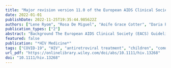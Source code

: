 ```yaml
---
title: "Major revision version 11.0 of the European AIDS Clinical Society Guidelines 2021"
date: 2022-01-01
publishDate: 2022-11-25T19:35:44.985622Z
authors: ["Lene Ryom", "Rosa De Miguel", "Aoife Grace Cotter", "Daria Podlekareva", "Charles Beguelin", "Hylke Waalewijn", "Josè R Arribas", "Patrick W. G. Mallon", "Catia Marzolini", "Ole Kirk", "Alasdair Bamford", "Andri Rauch", "Jean Michel Molina", "Justyna Dominika Kowalska", "Giovanni Guaraldi", "Alan Winston", "Christoph Boesecke", "Paola Cinque", "Steven Welch", "Simon Collins", "Georg M. N. Behrens", "the EACS Governing Board"]
publication_types: ["2"]
abstract: "Background The European AIDS Clinical Society (EACS) Guidelines were revised in 2021 for the 17th time with updates on all aspects of HIV care. Key points of the Guidelines update Version 11.0 of the Guidelines recommend six first-line treatment options for antiretroviral treatment (ART)-naïve adults: tenofovir-based backbone plus an unboosted integrase inhibitor or plus doravirine; abacavir/lamivudine plus dolutegravir; or dual therapy with lamivudine or emtricitabine plus dolutegravir. Recommendations on preferred and alternative first-line combinations from birth to adolescence were included in the new paediatric section made with Penta. Long-acting cabotegravir plus rilpivirine was included as a switch option and, along with fostemsavir, was added to all drug–drug interaction (DDI) tables. Four new DDI tables for anti-tuberculosis drugs, anxiolytics, hormone replacement therapy and COVID-19 therapies were introduced, as well as guidance on screening and management of anxiety disorders, transgender health, sexual health for women and menopause. The sections on frailty, obesity and cancer were expanded, and recommendations for the management of people with diabetes and cardiovascular disease risk were revised extensively. Treatment of recently acquired hepatitis C is recommended with ongoing risk behaviour to reduce transmission. Bulevirtide was included as a treatment option for the hepatitis Delta virus. Drug-resistant tuberculosis guidance was adjusted in accordance with the 2020 World Health Organization recommendations. Finally, there is new guidance on COVID-19 management with a focus on continuance of HIV care. Conclusions In 2021, the EACS Guidelines were updated extensively and broadened to include new sections. The recommendations are available as a free app, in interactive web format and as an online pdf."
featured: false
publication: "*HIV Medicine*"
tags: ["COVID-19", "HIV", "antiretroviral treatment", "children", "comorbidities", "drug–drug interactions", "European AIDS Clinical Society (EACS) Guidelines", "hepatitis B virus", "hepatitis C virus", "opportunistic infections", "Penta"]
url_pdf: "https://onlinelibrary.wiley.com/doi/abs/10.1111/hiv.13268"
doi: "10.1111/hiv.13268"
---
```


